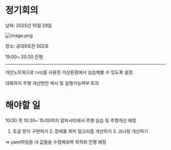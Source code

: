 # 정기회의

날짜: 2025년 10월 29일

![image.png](%EC%A0%95%EA%B8%B0%ED%9A%8C%EC%9D%98/image.png)

장소: 공대9호관 502호

19:00~ 20:20 진행

---

개인노트북으로 rviz를 사용한 가상환경에서 실습해볼 수 있도록 설정

대회까지 주행 개선방안 제시 및 실행가능여부 토의

# 해야할 일

10/30 목 10:30~ 15:00까지 알파시티에서 주행 실습 및 주행개선 예정

1. 토글 방식 구현하기 2. 장애물 회피 알고리즘 개선하기 3. 코너링 개선하기

⇒ yaml파일들 내 값들을 수정해보며 최적화 진행 예정

